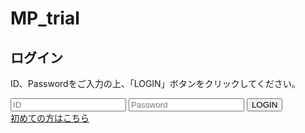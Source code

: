 # MP_trial
<!DOCTYPE html>
<html>

<head>
  <meta charset="utf-8">
  <meta name="viewport" content="width=device-width">
  <link rel="stylesheet" href="css/reset.css">
  <link rel="stylesheet" href="css/login.css">
  <title>Metal Place</title>
</head>

<!-- 登録なしポップアップ -->
<form class="form_regi" name="login_form" hidden >
  <div class="login_form_top">
    <h1>登録がありません</h1>
    <a href="MP_user_regi.html">初めての方はこちら</a>
  </div>
  <div class="login_form_btm">
    <button class="close">閉じる</button>
  </div>
</form>

<body>
  <!-- ログイン/画面 -->
  <section class="login">
    <form name="login_form">
      <div class="login_form_top">
        <h1>ログイン</h1>
        <p>ID、Passwordをご入力の上、「LOGIN」ボタンをクリックしてください。</p>
      </div>
      <div class="login_form_btm">
        <input type="id" name="user_id" placeholder="ID" class="u_id">
        <input type="password" name="password" placeholder="Password" class="u_pass">
        <input type="button" name="button" value="LOGIN" class="login_button">
      </div>
      <a href="MP_user_regi.html">初めての方はこちら</a>
    </form>
  </section>

<!-- Firedatabaseインストール -->
<script src="https://ajax.googleapis.com/ajax/libs/jquery/3.4.1/jquery.js"></script>
  <script type="module">
    // Import the functions you need from the SDKs you need
    import { initializeApp } from "https://www.gstatic.com/firebasejs/9.15.0/firebase-app.js";
    // TODO: Add SDKs for Firebase products that you want to use
    // https://firebase.google.com/docs/web/setup#available-libraries
    import { getAuth, signInWithEmailAndPassword, createUserWithEmailAndPassword, onAuthStateChanged, signOut }
      from "https://cdnjs.cloudflare.com/ajax/libs/firebase/9.15.0/firebase-auth.js" 
    import { getDatabase, ref, push, set, onChildAdded, remove, onChildRemoved }
        from "https://cdnjs.cloudflare.com/ajax/libs/firebase/9.15.0/firebase-database.js";
  
    // Your web app's Firebase configuration
    const firebaseConfig = {
      apiKey: "AIzaSyBohcWZ_eAC_E1RcM1UfIWvLO_5yUTvsL4",
      authDomain: "metal-trial.firebaseapp.com",
      databaseURL: "https://metal-trial-default-rtdb.firebaseio.com",
      projectId: "metal-trial",
      storageBucket: "metal-trial.appspot.com",
      messagingSenderId: "111277777807",
      appId: "1:111277777807:web:c0cd1d622675d873e161fa"
    };
  
    // Initialize Firebase
    const app = initializeApp(firebaseConfig);
    const db = getDatabase(app);//Real Time DBに接続
    const dbRef = ref(db, "register");//Realtime DB内のチャットを使う指示

  //registerに登録があるユーザー名だったら、ページ遷移/なければ登録なしと出る→未登録
  $(".login_button").on("click",function(){
    const id_log = $(".u_id").val();
    const pass_log = $(".u_pass").val();
    onChildAdded(dbRef,function(data){
      const msg = data.val();
      //取得したデータに一致するデータがあるかをデータの数繰り返す/判定する
      //登録があるコードを取得する
      const id_reg = (msg["id"]);
      const pass_reg = (msg["pass"]);
      console.log(id_reg,pass_reg);
      if(id_reg==id_log && pass_reg==pass_log){
        window.location.href = "MP_material_register.html";
      }
      else{
        console.log("一致無し");
      }  
    })
    //登録がなかった場合の表示
  })

  
</script>

  
</body>
